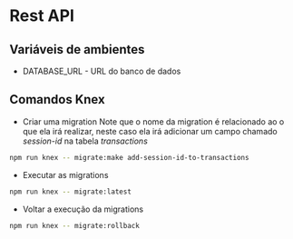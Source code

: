 # Rest API

## Variáveis de ambientes

- DATABASE_URL - URL do banco de dados

## Comandos Knex

- Criar uma migration
  Note que o nome da migration é relacionado ao o que ela irá realizar, neste caso ela irá adicionar um campo chamado _session-id_ na tabela _transactions_

```bash
npm run knex -- migrate:make add-session-id-to-transactions
```

- Executar as migrations

```bash
npm run knex -- migrate:latest
```

- Voltar a execução da migrations

```bash
npm run knex -- migrate:rollback
```
